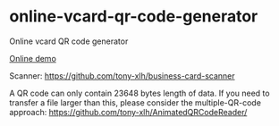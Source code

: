 # online-vcard-qr-code-generator

Online vcard QR code generator

[Online demo](http://tony-xlh.github.io/online-vcard-qr-code-generator/)


Scanner: <https://github.com/tony-xlh/business-card-scanner>

A QR code can only contain 23648 bytes length of data. If you need to transfer a file larger than this, please consider the multiple-QR-code approach: <https://github.com/tony-xlh/AnimatedQRCodeReader/>

